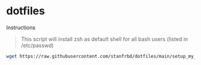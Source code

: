 # dotfiles

Instructions

> This script will install zsh as default shell for all bash users (listed in /etc/passwd)

```sh
wget https://raw.githubusercontent.com/stanfrbd/dotfiles/main/setup_my_zsh.sh && chmod +x setup_my_zsh.sh && sudo ./setup_my_zsh.sh
```
